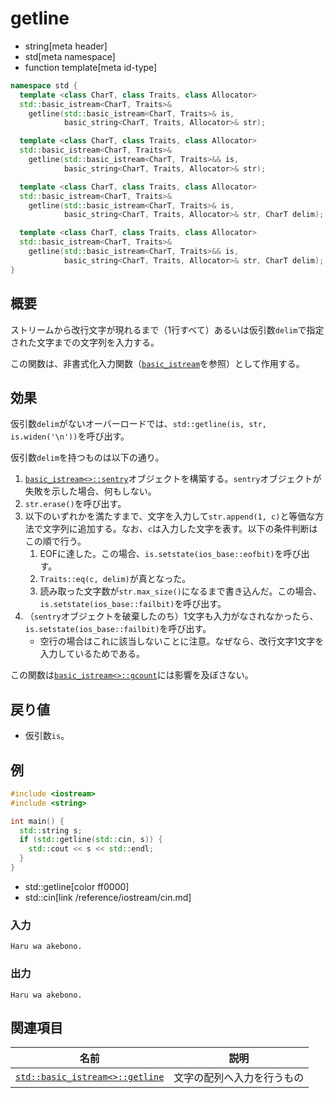 # getline
* string[meta header]
* std[meta namespace]
* function template[meta id-type]

```cpp
namespace std {
  template <class CharT, class Traits, class Allocator>
  std::basic_istream<CharT, Traits>&
    getline(std::basic_istream<CharT, Traits>& is,
            basic_string<CharT, Traits, Allocator>& str);              // (1)

  template <class CharT, class Traits, class Allocator>
  std::basic_istream<CharT, Traits>&
    getline(std::basic_istream<CharT, Traits>&& is,
            basic_string<CharT, Traits, Allocator>& str);              // (2) C++11から

  template <class CharT, class Traits, class Allocator>
  std::basic_istream<CharT, Traits>&
    getline(std::basic_istream<CharT, Traits>& is,
            basic_string<CharT, Traits, Allocator>& str, CharT delim); // (3)

  template <class CharT, class Traits, class Allocator>
  std::basic_istream<CharT, Traits>&
    getline(std::basic_istream<CharT, Traits>&& is,
            basic_string<CharT, Traits, Allocator>& str, CharT delim); // (4) C++11から
}
```

## 概要
ストリームから改行文字が現れるまで（1行すべて）あるいは仮引数`delim`で指定された文字までの文字列を入力する。

この関数は、非書式化入力関数（[`basic_istream`](../../istream/basic_istream.md)を参照）として作用する。

## 効果
仮引数`delim`がないオーバーロードでは、`std::getline(is, str, is.widen('\n'))`を呼び出す。

仮引数`delim`を持つものは以下の通り。

1. [`basic_istream<>::sentry`](../../istream/basic_istream/sentry.md)オブジェクトを構築する。`sentry`オブジェクトが失敗を示した場合、何もしない。
1. `str.erase()`を呼び出す。
1. 以下のいずれかを満たすまで、文字を入力して`str.append(1, c)`と等価な方法で文字列に追加する。なお、`c`は入力した文字を表す。以下の条件判断はこの順で行う。
    1. EOFに達した。この場合、`is.setstate(ios_base::eofbit)`を呼び出す。
    1. `Traits::eq(c, delim)`が真となった。
    1. 読み取った文字数が`str.max_size()`になるまで書き込んだ。この場合、`is.setstate(ios_base::failbit)`を呼び出す。
1. （`sentry`オブジェクトを破棄したのち）1文字も入力がなされなかったら、`is.setstate(ios_base::failbit)`を呼び出す。
    - 空行の場合はこれに該当しないことに注意。なぜなら、改行文字1文字を入力しているためである。

この関数は[`basic_istream<>::gcount`](../../istream/basic_istream/gcount.md)には影響を及ぼさない。

## 戻り値
- 仮引数`is`。


## 例
```cpp example
#include <iostream>
#include <string>

int main() {
  std::string s;
  if (std::getline(std::cin, s)) {
    std::cout << s << std::endl;
  }
}
```
* std::getline[color ff0000]
* std::cin[link /reference/iostream/cin.md]

### 入力
```
Haru wa akebono.
```

### 出力
```
Haru wa akebono.
```

## 関連項目

| 名前                  | 説明                           |
|-----------------------|--------------------------------|
| [`std::basic_istream<>::getline`](../../istream/basic_istream/getline.md) | 文字の配列へ入力を行うもの |

